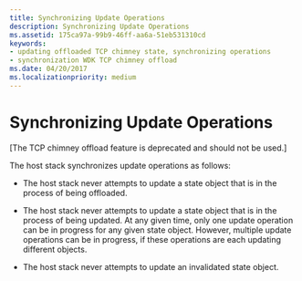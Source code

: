 ```yaml
---
title: Synchronizing Update Operations
description: Synchronizing Update Operations
ms.assetid: 175ca97a-99b9-46ff-aa6a-51eb531310cd
keywords:
- updating offloaded TCP chimney state, synchronizing operations
- synchronization WDK TCP chimney offload
ms.date: 04/20/2017
ms.localizationpriority: medium
---
```


# Synchronizing Update Operations


\[The TCP chimney offload feature is deprecated and should not be used.\]




The host stack synchronizes update operations as follows:

-   The host stack never attempts to update a state object that is in the process of being offloaded.

-   The host stack never attempts to update a state object that is in the process of being updated. At any given time, only one update operation can be in progress for any given state object. However, multiple update operations can be in progress, if these operations are each updating different objects.

-   The host stack never attempts to update an invalidated state object.

 

 





